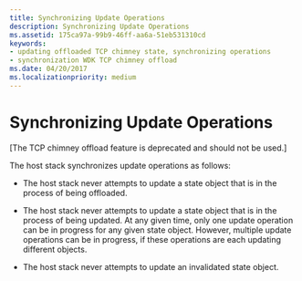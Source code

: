 ```yaml
---
title: Synchronizing Update Operations
description: Synchronizing Update Operations
ms.assetid: 175ca97a-99b9-46ff-aa6a-51eb531310cd
keywords:
- updating offloaded TCP chimney state, synchronizing operations
- synchronization WDK TCP chimney offload
ms.date: 04/20/2017
ms.localizationpriority: medium
---
```


# Synchronizing Update Operations


\[The TCP chimney offload feature is deprecated and should not be used.\]




The host stack synchronizes update operations as follows:

-   The host stack never attempts to update a state object that is in the process of being offloaded.

-   The host stack never attempts to update a state object that is in the process of being updated. At any given time, only one update operation can be in progress for any given state object. However, multiple update operations can be in progress, if these operations are each updating different objects.

-   The host stack never attempts to update an invalidated state object.

 

 





